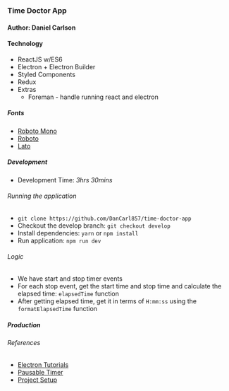 ### Time Doctor App
#### Author: Daniel Carlson

#### Technology
- ReactJS w/ES6
- Electron + Electron Builder
- Styled Components
- Redux
- Extras
  - Foreman - handle running react and electron

##### Fonts
- [Roboto Mono](https://fonts.google.com/specimen/Roboto+Mono)
- [Roboto](https://fonts.google.com/specimen/Roboto)
- [Lato](https://fonts.google.com/specimen/Lato)

##### Development

* Development Time: _3hrs 30mins_

###### Running the application
* `git clone https://github.com/DanCarl857/time-doctor-app`
* Checkout the develop branch: `git checkout develop`
* Install dependencies: `yarn` or `npm install`
* Run application: `npm run dev`

###### Logic
* We have start and stop timer events
* For each stop event, get the start time and stop time and calculate the elapsed time: `elapsedTime` function
* After getting elapsed time, get it in terms of `H:mm:ss` using the `formatElapsedTime` function

##### Production


###### References
* [Electron Tutorials](https://electronjs.org/docs)
* [Pausable Timer](https://www.youtube.com/watch?v=pD_T02kcLWI)
* [Project Setup](https://medium.freecodecamp.org/building-an-electron-application-with-create-react-app-97945861647c)